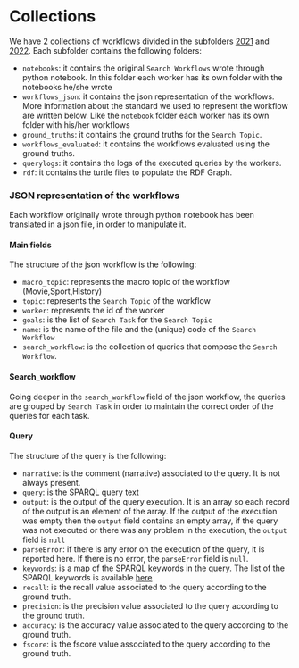 # Collections

We have 2 collections of workflows divided in the subfolders [2021](2021/) and [2022](2022/).
Each subfolder contains the following folders:
- `notebooks`: it contains the original `Search Workflows` wrote through python notebook. In this folder each worker has its own folder with the notebooks he/she wrote
- `workflows_json`: it contains the json representation of the workflows. More information about the standard we used to represent the workflow are written below. Like the `notebook` folder each worker has its own folder with his/her workflows
- `ground_truths`: it contains the ground truths for the `Search Topic`.
- `workflows_evaluated`: it contains the workflows evaluated using the ground truths.
- `querylogs`: it contains the logs of the executed queries by the workers.
- `rdf`: it contains the turtle files to populate the RDF Graph.

### JSON representation of the workflows

Each workflow originally wrote through python notebook has been translated in a json file, in order to manipulate it.

#### Main fields
The structure of the json workflow is the following:
- `macro_topic`: represents the macro topic of the workflow (Movie,Sport,History)
- `topic`: represents the `Search Topic` of the workflow
- `worker`: represents the id of the worker
- `goals`: is the list of `Search Task` for the `Search Topic`
- `name`: is the name of the file and the (unique) code of the `Search Workflow`
- `search_workflow`: is the collection of queries that compose the `Search Workflow`.

#### Search_workflow

Going deeper in the `search_workflow` field of the json workflow, the queries are grouped by `Search Task` in order to maintain the correct order of the queries for each task.

#### Query


The structure of the query is the following:
- `narrative`: is the comment (narrative) associated to the query. It is not always present.
- `query`: is the SPARQL query text
- `output`: is the output of the query execution. It is an array so each record of the output is an element of the array. If the output of the execution was empty then the `output` field contains an empty array, if the query was not executed or there was any problem in the execution, the `output` field is `null`
- `parseError`: if there is any error on the execution of the query, it is reported here. If there is no error, the `parseError` field is `null`.
- `keywords`: is a map of the SPARQL keywords in the query. The list of the SPARQL keywords is available [here](../src/data/keywords.txt)
- `recall`: is the recall value associated to the query according to the ground truth. 
- `precision`: is the precision value associated to the query according to the ground truth. 
- `accuracy`: is the accuracy value associated to the query according to the ground truth. 
- `fscore`: is the fscore value associated to the query according to the ground truth. 